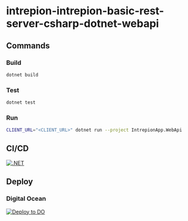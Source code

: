# intrepion-intrepion-basic-rest-server-csharp-dotnet-webapi

## Commands

### Build

```bash
dotnet build
```

### Test

```bash
dotnet test
```

### Run

```bash
CLIENT_URL="<CLIENT_URL>" dotnet run --project IntrepionApp.WebApi
```

## CI/CD

[![.NET](https://github.com/intrepion/intrepion-intrepion-basic-rest-server-csharp-dotnet-webapi/actions/workflows/dotnet.yml/badge.svg?branch=main)](https://github.com/intrepion/intrepion-intrepion-basic-rest-server-csharp-dotnet-webapi/actions/workflows/dotnet.yml)

## Deploy

### Digital Ocean

[![Deploy to DO](https://www.deploytodo.com/do-btn-blue.svg)](https://cloud.digitalocean.com/apps/new?repo=https://github.com/intrepion/intrepion-intrepion-basic-rest-server-csharp-dotnet-webapi/tree/main)
